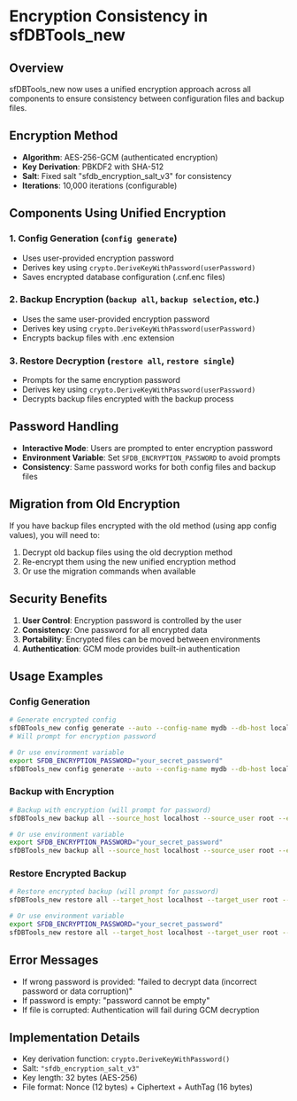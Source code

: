 # Encryption Consistency in sfDBTools_new

## Overview
sfDBTools_new now uses a unified encryption approach across all components to ensure consistency between configuration files and backup files.

## Encryption Method
- **Algorithm**: AES-256-GCM (authenticated encryption)
- **Key Derivation**: PBKDF2 with SHA-512
- **Salt**: Fixed salt "sfdb_encryption_salt_v3" for consistency
- **Iterations**: 10,000 iterations (configurable)

## Components Using Unified Encryption

### 1. Config Generation (`config generate`)
- Uses user-provided encryption password
- Derives key using `crypto.DeriveKeyWithPassword(userPassword)`
- Saves encrypted database configuration (.cnf.enc files)

### 2. Backup Encryption (`backup all`, `backup selection`, etc.)
- Uses the same user-provided encryption password
- Derives key using `crypto.DeriveKeyWithPassword(userPassword)`
- Encrypts backup files with .enc extension

### 3. Restore Decryption (`restore all`, `restore single`)
- Prompts for the same encryption password
- Derives key using `crypto.DeriveKeyWithPassword(userPassword)`
- Decrypts backup files encrypted with the backup process

## Password Handling
- **Interactive Mode**: Users are prompted to enter encryption password
- **Environment Variable**: Set `SFDB_ENCRYPTION_PASSWORD` to avoid prompts
- **Consistency**: Same password works for both config files and backup files

## Migration from Old Encryption
If you have backup files encrypted with the old method (using app config values), you will need to:
1. Decrypt old backup files using the old decryption method
2. Re-encrypt them using the new unified encryption method
3. Or use the migration commands when available

## Security Benefits
1. **User Control**: Encryption password is controlled by the user
2. **Consistency**: One password for all encrypted data
3. **Portability**: Encrypted files can be moved between environments
4. **Authentication**: GCM mode provides built-in authentication

## Usage Examples

### Config Generation
```bash
# Generate encrypted config
sfDBTools_new config generate --auto --config-name mydb --db-host localhost --db-port 3306 --db-user root
# Will prompt for encryption password

# Or use environment variable
export SFDB_ENCRYPTION_PASSWORD="your_secret_password"
sfDBTools_new config generate --auto --config-name mydb --db-host localhost --db-port 3306 --db-user root
```

### Backup with Encryption
```bash
# Backup with encryption (will prompt for password)
sfDBTools_new backup all --source_host localhost --source_user root --encrypt

# Or use environment variable
export SFDB_ENCRYPTION_PASSWORD="your_secret_password"
sfDBTools_new backup all --source_host localhost --source_user root --encrypt
```

### Restore Encrypted Backup
```bash
# Restore encrypted backup (will prompt for password)
sfDBTools_new restore all --target_host localhost --target_user root --file backup_file.sql.gz.enc

# Or use environment variable
export SFDB_ENCRYPTION_PASSWORD="your_secret_password"
sfDBTools_new restore all --target_host localhost --target_user root --file backup_file.sql.gz.enc
```

## Error Messages
- If wrong password is provided: "failed to decrypt data (incorrect password or data corruption)"
- If password is empty: "password cannot be empty"
- If file is corrupted: Authentication will fail during GCM decryption

## Implementation Details
- Key derivation function: `crypto.DeriveKeyWithPassword()`
- Salt: `"sfdb_encryption_salt_v3"`
- Key length: 32 bytes (AES-256)
- File format: Nonce (12 bytes) + Ciphertext + AuthTag (16 bytes)
